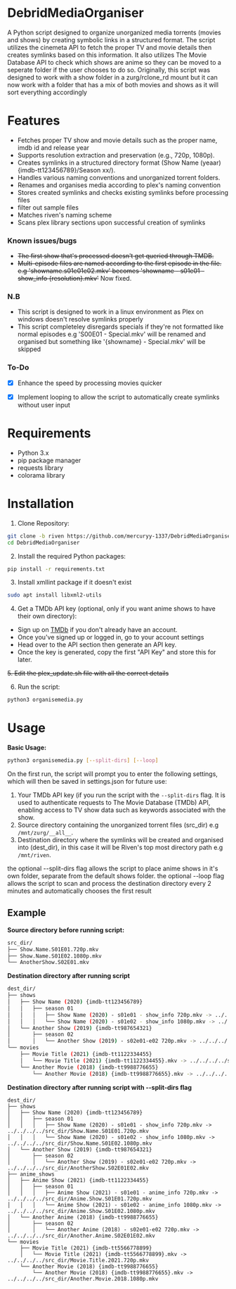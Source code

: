 # DebridMediaOrganiser
A Python script designed to organize unorganized media torrents (movies and shows) by creating symbolic links in a structured format. The script utilizes the cinemeta API to fetch the proper TV and movie details then creates symlinks based on this information. It also utilizes The Movie Database API to check which shows are anime so they can be moved to a seperate folder if the user chooses to do so.
Originally, this script was designed to work with a show folder in a zurg/rclone_rd mount but it can now work with a folder that has a mix of both movies and shows as it will sort everything accordingly

# Features
- Fetches proper TV show and movie details such as the proper name, imdb id and release year
- Supports resolution extraction and preservation (e.g., 720p, 1080p).
- Creates symlinks in a structured directory format (Show Name (yeaar) {imdb-tt123456789}/Season xx/).
- Handles various naming conventions and unorganized torrent folders.
- Renames and organises media according to plex's naming convention
- Stores created symlinks and checks existing symlinks before processing files
- filter out sample files
- Matches riven's naming scheme
- Scans plex library sections upon successful creation of symlinks

### Known issues/bugs
- ~~The first show that's processed doesn't get queried through TMDB.~~
- ~~Multi-episode files are named according to the first episode in the file. e.g 'showname.s01e01e02.mkv' becomes 'showname - s01e01 - show_info {resolution}.mkv'~~ Now fixed.

### N.B
- This script is designed to work in a linux environment as Plex on windows doesn't resolve symlinks properly
- This script completeley disregards specials if they're not formatted like normal episodes e.g 'S00E01 - Special.mkv' will be renamed and organised but something like '{showname} - Special.mkv' will be skipped

### To-Do

- [x] Enhance the speed by processing movies quicker
- [x] Implement looping to allow the script to automatically create symlinks without user input


# Requirements
- Python 3.x 
- pip package manager
- requests library
- colorama library

# Installation
1. Clone Repository:
``` sh
git clone -b riven https://github.com/mercuryy-1337/DebridMediaOrganiser.git
cd DebridMediaOrganiser
```
2. Install the required Python packages:
``` sh
pip install -r requirements.txt
```
3. Install xmllint package if it doesn't exist
```sh
sudo apt install libxml2-utils
```
4. Get a TMDb API key (optional, only if you want anime shows to have their own directory):
- Sign up on [TMDb](https://www.themoviedb.org/) if you don't already have an account.
- Once you've signed up or logged in, go to your account settings
- Head over to the API section then generate an API key.
- Once the key is generated, copy the first "API Key" and store this for later.

~~5. Edit the plex_update.sh file with all the correct details~~

6. Run the script:
``` sh
python3 organisemedia.py
```

# Usage
**Basic Usage:**
```sh
python3 organisemedia.py [--split-dirs] [--loop]
```
On the first run, the script will prompt you to enter the following settings, which will then be saved in settings.json for future use:
1. Your TMDb API key (if you run the script with the `--split-dirs` flag. It is used to authenticate requests to The Movie Database (TMDb) API, enabling access to TV show data such as keywords associated with the show. <br/>
2. Source directory containing the unorganized torrent files (src_dir) e.g `/mnt/zurg/__all__`. <br/>
3. Destination directory where the symlinks will be created and organised into (dest_dir), in this case it will be Riven's top most directory path e.g `/mnt/riven`. <br/>

the optional --split-dirs flag allows the script to place anime shows in it's own folder, separate from the default shows folder.
the optional --loop flag allows the script to scan and process the destination directory every 2 minutes and automatically chooses the first result

## Example
**Source directory before running script:**
``` sh
src_dir/
├── Show.Name.S01E01.720p.mkv
├── Show.Name.S01E02.1080p.mkv
└── AnotherShow.S02E01.mkv
```
**Destination directory after running script**
``` sh
dest_dir/
├── shows
│   ├── Show Name (2020) {imdb-tt123456789}
│   │   ├── season 01
│   │   │   ├── Show Name (2020) - s01e01 - show_info 720p.mkv -> ../../../../src_dir/Show.Name.S01E01.720p.mkv
│   │   │   └── Show Name (2020) - s01e02 - show_info 1080p.mkv -> ../../../../src_dir/Show.Name.S01E02.1080p.mkv
│   └── Another Show (2019) {imdb-tt987654321}
│       ├── season 02
│       │   └── Another Show (2019) - s02e01-e02 720p.mkv -> ../../../../src_dir/AnotherShow.S02E01E02.mkv
└── movies
    ├── Movie Title (2021) {imdb-tt1122334455}
    │   └── Movie Title (2021) {imdb-tt1122334455}.mkv -> ../../../../src_dir/Movie.Title.2021.720p.mkv
    └── Another Movie (2018) {imdb-tt9988776655}
        └── Another Movie (2018) {imdb-tt9988776655}.mkv -> ../../../../src_dir/Another.Movie.2018.1080p.mkv
```
**Destination directory after running script with --split-dirs flag**
```
dest_dir/
├── shows
│   ├── Show Name (2020) {imdb-tt123456789}
│   │   ├── season 01
│   │   │   ├── Show Name (2020) - s01e01 - show_info 720p.mkv -> ../../../../src_dir/Show.Name.S01E01.720p.mkv
│   │   │   └── Show Name (2020) - s01e02 - show_info 1080p.mkv -> ../../../../src_dir/Show.Name.S01E02.1080p.mkv
│   └── Another Show (2019) {imdb-tt987654321}
│       ├── season 02
│       │   └── Another Show (2019) - s02e01-e02 720p.mkv -> ../../../../src_dir/AnotherShow.S02E01E02.mkv
├── anime_shows
│   ├── Anime Show (2021) {imdb-tt1122334455}
│   │   ├── season 01
│   │   │   ├── Anime Show (2021) - s01e01 - anime_info 720p.mkv -> ../../../../src_dir/Anime.Show.S01E01.720p.mkv
│   │   │   └── Anime Show (2021) - s01e02 - anime_info 1080p.mkv -> ../../../../src_dir/Anime.Show.S01E02.1080p.mkv
│   └── Another Anime (2018) {imdb-tt9988776655}
│       ├── season 02
│       │   └── Another Anime (2018) - s02e01-e02 720p.mkv -> ../../../../src_dir/Another.Anime.S02E01E02.mkv
└── movies
    ├── Movie Title (2021) {imdb-tt5566778899}
    │   └── Movie Title (2021) {imdb-tt5566778899}.mkv -> ../../../../src_dir/Movie.Title.2021.720p.mkv
    └── Another Movie (2018) {imdb-tt9988776655}
        └── Another Movie (2018) {imdb-tt9988776655}.mkv -> ../../../../src_dir/Another.Movie.2018.1080p.mkv
```



